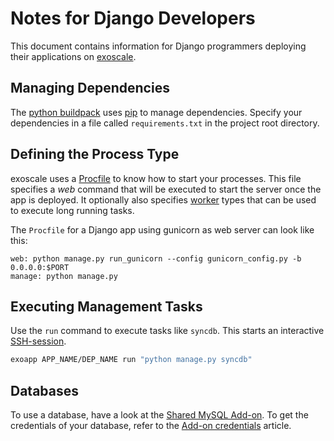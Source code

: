 # Notes for Django Developers
This document contains information for Django programmers deploying their applications on [exoscale].

## Managing Dependencies
The [python buildpack] uses [pip] to manage dependencies. Specify your dependencies in a file called `requirements.txt` in the project root directory.

## Defining the Process Type
exoscale uses a [Procfile][procfile] to know how to start your processes. This file specifies a _web_ command that will be executed to start the server once the app is deployed. It optionally also specifies [worker] types that can be used to execute long running tasks.

The `Procfile` for a Django app using gunicorn as web server can look like this:
~~~
web: python manage.py run_gunicorn --config gunicorn_config.py -b 0.0.0.0:$PORT
manage: python manage.py
~~~

## Executing Management Tasks
Use the `run` command to execute tasks like `syncdb`. This starts an interactive [SSH-session].
~~~bash
exoapp APP_NAME/DEP_NAME run "python manage.py syncdb"
~~~

## Databases
To use a database, have a look at the [Shared MySQL Add-on][Shared MySQL Add-on]. To get the credentials of your database, refer to the [Add-on credentials][add-on-credentials] article.

[SSH-session]: https://community.exoscale.ch/apps/documentation/#secure-shell-ssh
[python buildpack]: https://github.com/cloudControl/buildpack-python
[pip]: http://www.pip-installer.org/
[procfile]: https://community.exoscale.ch/apps/documentation/#buildpacks-and-the-procfile
[messaging-addons]: https://community.exoscale.ch/apps/Add-on%20Documentation/Messaging%20&%20Mobile/
[Shared MySQL Add-on]: https://community.exoscale.ch/apps/Add-on%20Documentation/Data%20Storage/MySQLs
[add-on-credentials]: https://community.exoscale.ch/tutorial/python-app-add-on-credentials
[exoscale]: https://www.exoscale.ch/
[worker]: https://community.exoscale.ch/apps/documentation/#scheduled-jobs-and-background-workers
